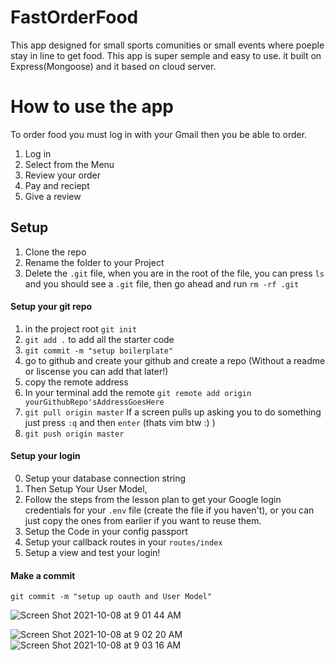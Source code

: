 # FastOrderFood
This app designed for small sports comunities or small events where poeple stay in line to get food.
This app is super semple and easy to use.
it built on Express(Mongoose) and it based on cloud server.

# How to use the app
To order food you must log in with your Gmail then you be able to order.
1. Log in
2. Select from the Menu
3. Review your order
4. Pay and reciept
5. Give a review 


## Setup 

1. Clone the repo
2. Rename the folder to your Project
3. Delete the `.git` file, when you are in the root of the file, you can press `ls` and you should see a `.git` file, then go ahead and run `rm -rf .git`


#### Setup your git repo
1. in the project root `git init`
2. `git add .` to add all the starter code
3. `git commit -m "setup boilerplate"` 
4. go to github and create your github and create a repo (Without a readme or liscense you can add that later!)
5. copy the remote address
6. In your terminal add the remote `git remote add origin yourGithubRepo'sAddressGoesHere`
7. `git pull origin master` If a screen pulls up asking you to do something just press `:q` and then `enter` (thats vim btw :) )
8. `git push origin master`

#### Setup your login

0. Setup your database connection string
1. Then Setup Your User Model, 
2. Follow the steps from the lesson plan to get your Google login credentials for your `.env` file (create the file if you haven't), or you can just copy the ones from earlier if you want to reuse them.
3. Setup the Code in your config passport 
4. Setup your callback routes in your `routes/index`
5. Setup a view and test your login!

#### Make a commit 

```git commit -m "setup up oauth and User Model"```

![Screen Shot 2021-10-08 at 9 01 44 AM](https://user-images.githubusercontent.com/90425833/136588617-3328f343-8061-41dc-9d8e-7539bf220437.png)

![Screen Shot 2021-10-08 at 9 02 20 AM](https://user-images.githubusercontent.com/90425833/136588634-970ceccb-51b0-4f83-96e3-2d07b97747bd.png)
![Screen Shot 2021-10-08 at 9 03 16 AM](https://user-images.githubusercontent.com/90425833/136588641-2f5a9308-f7fa-4f77-affe-f6e5cf74f18e.png)
